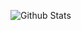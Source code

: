 ![Github Stats](https://github-readme-stats.vercel.app/api?username=0x20f&count_private=true&show_icons=true&hide_title=true&hide_border=true&include_all_commits=true)

